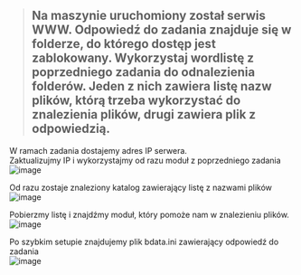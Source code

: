 > ## Na maszynie uruchomiony został serwis WWW. Odpowiedź do zadania znajduje się w folderze, do którego dostęp jest zablokowany. Wykorzystaj wordlistę z poprzedniego zadania do odnalezienia folderów. Jeden z nich zawiera listę nazw plików, którą trzeba wykorzystać do znalezienia plików, drugi zawiera plik z odpowiedzią.

W ramach zadania dostajemy adres IP serwera.  
Zaktualizujmy IP i wykorzystajmy od razu moduł z poprzedniego zadania  
![image](https://github.com/s24306/Cyberskiller/assets/91730770/0c0408d0-52a2-461a-8a4a-84fb58e1d9d9)

Od razu zostaje znaleziony katalog zawierający listę z nazwami plików  
![image](https://github.com/s24306/Cyberskiller/assets/91730770/e2df9dce-8765-4120-b7c6-efb2cdde3100)

Pobierzmy listę i znajdźmy moduł, który pomoże nam w znalezieniu plików.  
![image](https://github.com/s24306/Cyberskiller/assets/91730770/c78c1b9b-1d14-4b60-bd39-a439ed826370)

Po szybkim setupie znajdujemy plik bdata.ini zawierający odpowiedź do zadania  
![image](https://github.com/s24306/Cyberskiller/assets/91730770/7f0eda63-529d-4b58-9571-4c7b1cc3149e)
